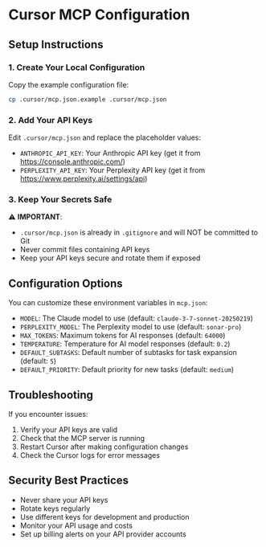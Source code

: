 # Cursor MCP Configuration

## Setup Instructions

### 1. Create Your Local Configuration

Copy the example configuration file:

```bash
cp .cursor/mcp.json.example .cursor/mcp.json
```

### 2. Add Your API Keys

Edit `.cursor/mcp.json` and replace the placeholder values:

- `ANTHROPIC_API_KEY`: Your Anthropic API key (get it from https://console.anthropic.com/)
- `PERPLEXITY_API_KEY`: Your Perplexity API key (get it from https://www.perplexity.ai/settings/api)

### 3. Keep Your Secrets Safe

⚠️ **IMPORTANT**: 
- `.cursor/mcp.json` is already in `.gitignore` and will NOT be committed to Git
- Never commit files containing API keys
- Keep your API keys secure and rotate them if exposed

## Configuration Options

You can customize these environment variables in `mcp.json`:

- `MODEL`: The Claude model to use (default: `claude-3-7-sonnet-20250219`)
- `PERPLEXITY_MODEL`: The Perplexity model to use (default: `sonar-pro`)
- `MAX_TOKENS`: Maximum tokens for AI responses (default: `64000`)
- `TEMPERATURE`: Temperature for AI model responses (default: `0.2`)
- `DEFAULT_SUBTASKS`: Default number of subtasks for task expansion (default: `5`)
- `DEFAULT_PRIORITY`: Default priority for new tasks (default: `medium`)

## Troubleshooting

If you encounter issues:

1. Verify your API keys are valid
2. Check that the MCP server is running
3. Restart Cursor after making configuration changes
4. Check the Cursor logs for error messages

## Security Best Practices

- Never share your API keys
- Rotate keys regularly
- Use different keys for development and production
- Monitor your API usage and costs
- Set up billing alerts on your API provider accounts
